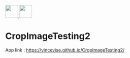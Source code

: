 <a href="https://github.com/vincevise/Grphic-Design-App"> 
<img src="https://cdn-icons-png.flaticon.com/512/54/54476.png" width="40"  />  
</a> 
<a href="https://github.com/vincevise/Notes-app"> 
<img src="https://cdn-icons-png.flaticon.com/512/1251/1251009.png" width="40"/> 
</a>

# CropImageTesting2

App link : https://vincevise.github.io/CropImageTesting2/
